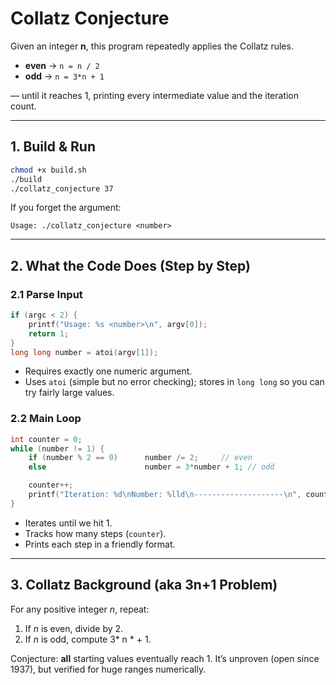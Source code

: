 # Collatz Conjecture

Given an integer **n**, this program repeatedly applies the Collatz rules.

* **even** → `n = n / 2`
* **odd**  → `n = 3*n + 1`

— until it reaches 1, printing every intermediate value and the iteration count.

---

## 1. Build & Run

```bash
chmod +x build.sh
./build
./collatz_conjecture 37
```

If you forget the argument:

```
Usage: ./collatz_conjecture <number>
```

---

## 2. What the Code Does (Step by Step)

### 2.1 Parse Input

```c
if (argc < 2) {
    printf("Usage: %s <number>\n", argv[0]);
    return 1;
}
long long number = atoi(argv[1]);
```

* Requires exactly one numeric argument.
* Uses `atoi` (simple but no error checking); stores in `long long` so you can try fairly large values.

### 2.2 Main Loop

```c
int counter = 0;
while (number != 1) {
    if (number % 2 == 0)      number /= 2;     // even
    else                      number = 3*number + 1; // odd

    counter++;
    printf("Iteration: %d\nNumber: %lld\n--------------------\n", counter, number);
}
```

* Iterates until we hit 1.
* Tracks how many steps (`counter`).
* Prints each step in a friendly format.

---

## 3. Collatz Background (aka 3n+1 Problem)

For any positive integer *n*, repeat:

1. If *n* is even, divide by 2.
2. If *n* is odd, compute 3\* n \* + 1.

Conjecture: **all** starting values eventually reach 1. It’s unproven (open since 1937), but verified for huge ranges numerically.